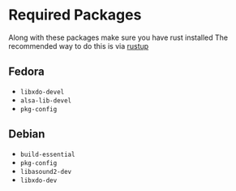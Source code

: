 # Required Packages
Along with these packages make sure you have rust installed
The recommended way to do this is via [rustup](https://rustup.rs)

## Fedora
- `libxdo-devel`
- `alsa-lib-devel`
- `pkg-config`

## Debian
- `build-essential`
- `pkg-config`
- `libasound2-dev`
- `libxdo-dev`
